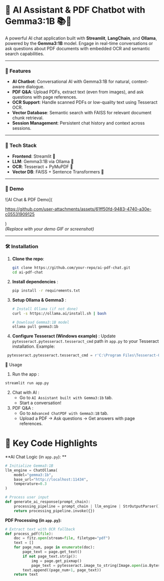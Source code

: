 # 🌟 AI Assistant & PDF Chatbot with Gemma3:1B 📚🤖

A powerful AI chat application built with **Streamlit**, **LangChain**, and **Ollama**, powered by the **Gemma3:1B** model. Engage in real-time conversations or ask questions about PDF documents with embedded OCR and semantic search capabilities.

---

### 📌 Features
- **AI Chatbot**: Conversational AI with Gemma3:1B for natural, context-aware dialogue.  
- **PDF Q&A**: Upload PDFs, extract text (even from images), and ask questions with page references.  
- **OCR Support**: Handle scanned PDFs or low-quality text using Tesseract OCR.  
- **Vector Database**: Semantic search with FAISS for relevant document chunk retrieval.  
- **Session Management**: Persistent chat history and context across sessions.  

---

### 🚀 Tech Stack
- **Frontend**: Streamlit 🌟  
- **LLM**: Gemma3:1B via Ollama 🦾  
- **OCR**: Tesseract + PyMuPDF 📄  
- **Vector DB**: FAISS + Sentence Transformers 🧠  

---

### 🌈 Demo
![AI Chat & PDF Demo](

https://github.com/user-attachments/assets/61ff50fd-9483-4740-a30e-c05531909125

)  
*(Replace with your demo GIF or screenshot)*  

---

### 🛠️ Installation
1. **Clone the repo**:  
     ```bash
     git clone https://github.com/your-repo/ai-pdf-chat.git
     cd ai-pdf-chat
     ```

2. **Install dependencies** :
     ```bash
     pip install -r requirements.txt
     ```
3. **Setup Ollama & Gemma3** :
     ```bash
     # Install Ollama (if not done)
     curl -s https://ollama.ai/install.sh | bash
    
     # Download Gemma3:1B model
     ollama pull gemma3:1b  
    ```
4. **Configure Tesseract (Windows example)** :
  Update `pytesseract.pytesseract.tesseract_cmd` path in `app.py` to your Tesseract installation.
  Example:
  ```python
   pytesseract.pytesseract.tesseract_cmd = r'C:\Program Files\Tesseract-OCR\tesseract.exe'
  ```

🏃 Usage
1. Run the app :
```bash
streamlit run app.py
```
2. Chat with AI :
    * Go to `AI Assistant built with Gemma3:1b` tab.
    * Start a conversation!
3. PDF Q&A :
    * Go to `Advanced ChatPDF with Gemma3:1B` tab.
    * Upload a PDF → Ask questions → Get answers with page references.

# 📝 Key Code Highlights
**AI Chat Logic (in `app.py`): **     

```python
# Initialize Gemma3:1B
llm_engine = ChatOllama(
    model="gemma3:1b",
    base_url="http://localhost:11434",
    temperature=0.3
)

# Process user input
def generate_ai_response(prompt_chain):
    processing_pipeline = prompt_chain | llm_engine | StrOutputParser()
    return processing_pipeline.invoke({})
```
**PDF Processing (in `app.py`):**

```python
# Extract text with OCR fallback
def process_pdf(file):
    doc = fitz.open(stream=file, filetype="pdf")
    text = []
    for page_num, page in enumerate(doc):
        page_text = page.get_text()
        if not page_text.strip():
            img = page.get_pixmap()
            page_text = pytesseract.image_to_string(Image.open(io.BytesIO(img.tobytes())))
        text.append((page_num+1, page_text))
    return text
```
